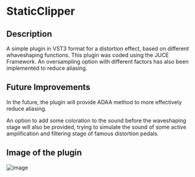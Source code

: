 # StaticClipper

## Description 
A simple plugin in VST3 format for a distortion effect, based on different whaveshaping functions. 
This plugin was coded using the JUCE Framework.
An oversampling option with different factors has also been implemented to reduce aliasing. 

## Future Improvements  
In the future, the plugin will provide ADAA method to more effectively reduce aliasing.

An option to add some coloration to the sound before the waveshaping stage will also be provided, trying to simulate the sound of some active amplification and filtering stage of famous distortion pedals.

## Image of the plugin
![image](https://user-images.githubusercontent.com/72158380/229355801-d57b6a67-2798-4363-b4b6-6eb65bfe22ea.png)
